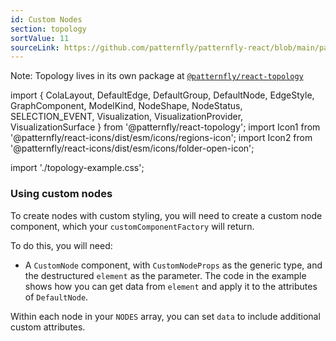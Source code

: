 ```yaml
---
id: Custom Nodes
section: topology
sortValue: 11
sourceLink: https://github.com/patternfly/patternfly-react/blob/main/packages/react-topology/src/components/TopologyView/examples/TopologyCustomNodesDemo.tsx
---
```


Note: Topology lives in its own package at [`@patternfly/react-topology`](https://www.npmjs.com/package/@patternfly/react-topology)

import {
  ColaLayout,
  DefaultEdge,
  DefaultGroup,
  DefaultNode,
  EdgeStyle,
  GraphComponent,
  ModelKind,
  NodeShape,
  NodeStatus,
  SELECTION_EVENT,
  Visualization,
  VisualizationProvider,
  VisualizationSurface
} from '@patternfly/react-topology';
import Icon1 from '@patternfly/react-icons/dist/esm/icons/regions-icon';
import Icon2 from '@patternfly/react-icons/dist/esm/icons/folder-open-icon';

import './topology-example.css';

### Using custom nodes

To create nodes with custom styling, you will need to create a custom node component, which your `customComponentFactory` will return.

To do this, you will need:

- A `CustomNode` component, with `CustomNodeProps` as the generic type, and the destructured `element` as the parameter. The code in the example shows how you can get data from `element` and apply it to the attributes of `DefaultNode`.

Within each node in your `NODES` array, you can set `data` to include additional custom attributes.

```ts file='./TopologyCustomNodesDemo.tsx'
```
